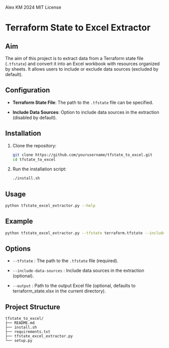 Alex KM 2024
MIT License

# Terraform State to Excel Extractor

## Aim
The aim of this project is to extract data from a Terraform state file (`.tfstate`) and convert it into an Excel workbook with resources organized by sheets. It allows users to include or exclude data sources (excluded by default).

## Configuration
- **Terraform State File**: The path to the `.tfstate` file can be specified.
  
- **Include Data Sources**: Option to include data sources in the extraction (disabled by default).

## Installation

1. Clone the repository:
    ```sh
    git clone https://github.com/yourusername/tfstate_to_excel.git
    cd tfstate_to_excel
    ```

2. Run the installation script:
    ```sh
    ./install.sh
    ```

## Usage

```sh
python tfstate_excel_extractor.py --help

```

## Example

```sh
python tfstate_excel_extractor.py --tfstate terraform.tfstate --include-data-sources --output terraform_state.xlsx
```

## Options
- `--tfstate` : The path to the `.tfstate` file (required).

- `--include-data-sources` : Include data sources in the extraction (optional).

- `--output` : Path to the output Excel file (optional, defaults to terraform_state.xlsx in the current directory).

## Project Structure
```
tfstate_to_excel/
├── README.md
├── install.sh
├── requirements.txt
├── tfstate_excel_extractor.py
└── setup.py
```

